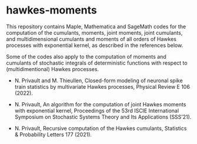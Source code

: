 # hawkes-moments
This repository contains Maple, Mathematica and SageMath codes for the computation of the cumulants, moments, joint moments, joint cumulants, and multidimensional cumulants and moments of all orders of Hawkes processes with exponential kernel, as described in the references below. 

Some of the codes also apply to the computation of moments and cumulants of stochastic integrals of deterministic functions with respect to (multidimentional) Hawkes processes.

* N. Privault and M. Thieullen, Closed-form modeling of neuronal spike train statistics by multivariate Hawkes processes, Physical Review E 106 (2022).

* N. Privault, An algorithm for the computation of joint Hawkes moments with exponential kernel, Proceedings of the 53rd ISCIE International Symposium on Stochastic Systems Theory and Its Applications (SSS’21).

* N. Privault, Recursive computation of the Hawkes cumulants, Statistics & Probability Letters 177 (2021).

